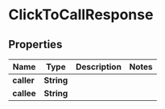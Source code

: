 
# ClickToCallResponse

## Properties
Name | Type | Description | Notes
------------ | ------------- | ------------- | -------------
**caller** | **String** |  | 
**callee** | **String** |  | 



